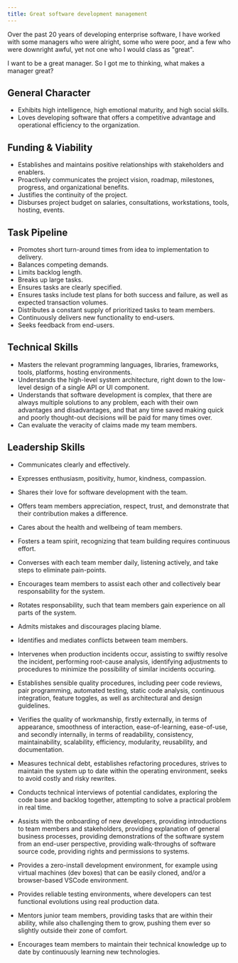 ```yaml
---
title: Great software development management
---
```


Over the past 20 years of developing enterprise software, I have worked with some managers who were alright, some who were poor, and a few who were downright awful, yet not one who I would class as "great".  

I want to be a great manager.  So I got me to thinking, what makes a manager great?

## General Character

* Exhibits high intelligence, high emotional maturity, and high social skills.
* Loves developing software that offers a competitive advantage and operational efficiency to the organization.


## Funding & Viability

* Establishes and maintains positive relationships with stakeholders and enablers.
* Proactively communicates the project vision, roadmap, milestones, progress, and organizational benefits.
* Justifies the continuity of the project.
* Disburses project budget on salaries, consultations, workstations, tools, hosting, events.

## Task Pipeline

* Promotes short turn-around times from idea to implementation to delivery.
* Balances competing demands.
* Limits backlog length.
* Breaks up large tasks.
* Ensures tasks are clearly specified.
* Ensures tasks include test plans for both success and failure, as well as expected transaction volumes.
* Distributes a constant supply of prioritized tasks to team members.
* Continuously delivers new functionality to end-users.
* Seeks feedback from end-users.

## Technical Skills

* Masters the relevant programming languages, libraries, frameworks, tools, platforms, hosting environments.  
* Understands the high-level system architecture, right down to the low-level design of a single API or UI component.
* Understands that software development is complex, that there are always multiple solutions to any problem, each with their own advantages and disadvantages, and that any time saved making quick and poorly thought-out decisions will be paid for many times over.
* Can evaluate the veracity of claims made my team members.

## Leadership Skills

* Communicates clearly and effectively.
* Expresses enthusiasm, positivity, humor, kindness, compassion.
* Shares their love for software development with the team.
* Offers team members appreciation, respect, trust, and demonstrate that their contribution makes a difference.
* Cares about the health and wellbeing of team members.
* Fosters a team spirit, recognizing that team building requires continuous effort.


* Converses with each team member daily, listening actively, and take steps to eliminate pain-points.
* Encourages team members to assist each other and collectively bear responsability for the system.
* Rotates responsability, such that team members gain experience on all parts of the system.
* Admits mistakes and discourages placing blame.
* Identifies and mediates conflicts between team members.



* Intervenes when production incidents occur, assisting to swiftly resolve the incident, performing root-cause analysis, identifying adjustments to procedures to minimize the possibility of similar incidents occuring.
* Establishes sensible quality procedures, including peer code reviews, pair programming, automated testing, static code analysis, continuous integration, feature toggles, as well as architectural and design guidelines.
* Verifies the quality of workmanship, firstly externally, in terms of appearance, smoothness of interaction, ease-of-learning, ease-of-use, and secondly internally, in terms of readability, consistency, maintainability, scalability, efficiency, modularity, reusability, and documentation.
* Measures technical debt, establishes refactoring procedures, strives to maintain the system up to date within the operating environment, seeks to avoid costly and risky rewrites.

* Conducts technical interviews of potential candidates, exploring the code base and backlog together, attempting to solve a practical problem in real time.
* Assists with the onboarding of new developers, providing introductions to team members and stakeholders, providing explanation of general business processes, providing demonstrations of the software system from an end-user perspective, providing walk-throughs of software source code, providing rights and permissions to systems.
* Provides a zero-install development environment, for example using virtual machines (dev boxes) that can be easily cloned, and/or a browser-based VSCode environment.
* Provides reliable testing environments, where developers can test functional evolutions using real production data.
* Mentors junior team members, providing tasks that are within their ability, while also challenging them to grow, pushing them ever so slightly outside their zone of comfort.
* Encourages team members to maintain their technical knowledge up to date by continuously learning new technologies.
